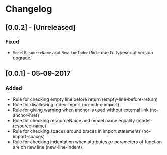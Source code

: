 # Changelog

## [0.0.2] - [Unreleased]

### Fixed
 - `ModelResourceName` and `NewLineIndentRule` due to typescript version upgrade.
 
## [0.0.1] - 05-09-2017

### Added

- Rule for checking empty line before return (empty-line-before-return)
- Rule for disallowing index import (no-index-import)
- Rule for giving warning when anchor is used without external link (no-anchor-href)
- Rule for checking resourceName and model name equality (model-resource-name)
- Rule for checking spaces around braces in import statements (no-import-spaces)
- Rule for checking indentation when attributes or parameters of function are on new line (new-line-indent)
